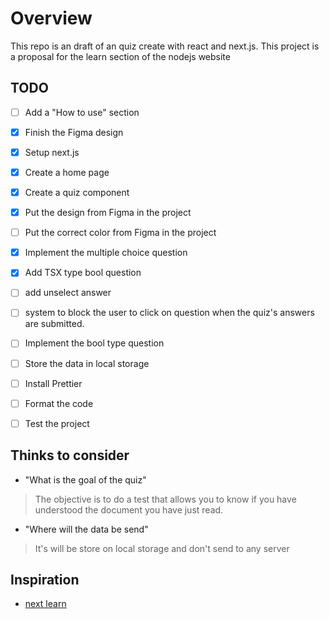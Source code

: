 # Overview

This repo is an draft of an quiz create with react and next.js.
This project is a proposal for the learn section of the nodejs website

## TODO

* [ ] Add a "How to use" section

* [X] Finish the Figma design
* [X] Setup next.js
* [X] Create a home page
* [X] Create a quiz component
* [X] Put the design from Figma in the project
* [ ] Put the correct color from Figma in the project

* [X] Implement the multiple choice question
* [X] Add TSX type bool question
* [ ] add unselect answer
* [ ] system to block the user to click on question when the quiz's answers are submitted.
* [ ] Implement the bool type question
* [ ] Store the data in local storage

* [ ] Install Prettier
* [ ] Format the code
* [ ] Test the project

## Thinks to consider

* "What is the goal of the quiz"

> The objective is to do a test that allows you to know if you have understood the document you have just read.

* "Where will the data be send"

> It's will be store on local storage and don't send to any server

## Inspiration

* [next learn](https://nextjs.org/learn/basics/create-nextjs-app/setup)
